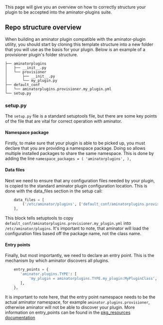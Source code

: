 This page will give you an overview on how to correctly structure your plugin to be accepted into the aminator-plugins suite.

## Repo structure overview
When building an aminator plugin compatible with the aminator-plugin utility, you should start by cloning this template structure into a new folder that you will use as the basis for your plugin. Below is an example of a provisioner plugin's folder structure.
```none
├── aminatorplugins
│   ├── __init__.py
│   └── provisioner
│       ├── __init__.py
│       └── my_plugin.py
├── default_conf
│   └── aminatorplugins.provisioner.my_plugin.yml
└── setup.py
```

### setup.py
The `setup.py` file is a standard setuptools file, but there are some key points of the file that are vital for correct operation with aminator.

#### Namespace package
Firstly, to make sure that your plugin is able to be picked up, you must declare that you are providing a namespace package. Doing so allows multiple installed packages to share the same namespace. This is done by adding the line `namespace_packages = ( 'aminatorplugins', ),`

#### Data files
Next we need to ensure that any configuration files needed by your plugin, is copied to the standard aminator plugin configuration location. This is done with the data_files section in the setup call:
```python
    data_files = [
        ('/etc/aminator/plugins', ['default_conf/aminatorplugins.provisioner.my_plugin.yml']),
    ],
```
This block tells setuptools to copy `default_conf/aminatorplugins.provisioner.my_plugin.yml` into `/etc/aminator/plugins`. It's important to note, that aminator will load the configuration files based off the package name, not the class name.

#### Entry points
Finally, but most importantly, we need to declare an entry point. This is the mechanism by which aminator discovers all plugins.

```python
    entry_points = {
       'aminator.plugins.TYPE': [
           'my_plugin = aminatorplugins.TYPE.my_plugin:MyPluginClass',
       ],
    },
```

It is important to note here, that the entry point namespace needs to be the actual aminator namespace, for example `aminator.plugins.provisioner`, otherwise aminator will not be able to discover your plugin. More information on entry_points can be found in the [pkg_resources documentation](http://pythonhosted.org/distribute/pkg_resources.html#entry-points)
